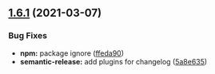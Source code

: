 ## [1.6.1](https://github.com/sambacha/dune-snippets/compare/v1.6.0...v1.6.1) (2021-03-07)


### Bug Fixes

* **npm:** package ignore ([ffeda90](https://github.com/sambacha/dune-snippets/commit/ffeda9085a091742bc62277c096f0a0d2c1cc4b6))
* **semantic-release:** add plugins for changelog ([5a8e635](https://github.com/sambacha/dune-snippets/commit/5a8e635366d16f24f1b9655ce506b6a22eac4dc0))
